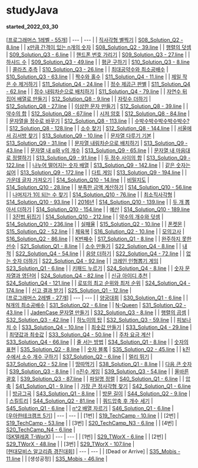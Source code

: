 # studyJava
 <b>started_2022_03_30</b>
<br><br>
 [<u>프로그래머스 1레벨 - 55개</u>]
| --- | --- |
| [직사각형 별찍기](https://school.programmers.co.kr/learn/courses/30/lessons/12969) | [S08_Solution_Q2 - 8.line](https://github.com/Salmambo/studyJava/blob/main/src/study/S08_Solution_Q2.java) |
| [x만큼 간격이 있는 n개의 숫자](https://school.programmers.co.kr/learn/courses/30/lessons/12954) | [S08_Solution_Q2 - 39.line](https://github.com/Salmambo/studyJava/blob/main/src/study/S08_Solution_Q2.java) |
| [행렬의 덧셈](https://school.programmers.co.kr/learn/courses/30/lessons/12950) | [S09_Solution_Q3 - 6.line](https://github.com/Salmambo/studyJava/blob/main/src/study/S09_Solution_Q3.java) |
| [핸드폰 번호 가리기](https://school.programmers.co.kr/learn/courses/30/lessons/12948) | [S09_Solution_Q3 - 27.line](https://github.com/Salmambo/studyJava/blob/main/src/study/S09_Solution_Q3.java) |
| [하샤드 수](https://school.programmers.co.kr/learn/courses/30/lessons/12947) | [S09_Solution_Q3 - 49.line](https://github.com/Salmambo/studyJava/blob/main/src/study/S09_Solution_Q3.java) |
| [평균 구하기](https://school.programmers.co.kr/learn/courses/30/lessons/12944) | [S10_Solution_Q3 - 8.line](https://github.com/Salmambo/studyJava/blob/main/src/study/S10_Solution_Q3.java) |
| [콜라츠 추측](https://school.programmers.co.kr/learn/courses/30/lessons/12943) | [S10_Solution_Q3 - 26.line](https://github.com/Salmambo/studyJava/blob/main/src/study/S10_Solution_Q3.java) |
| [최대공약수와 최소공배수](https://school.programmers.co.kr/learn/courses/30/lessons/12940) | [S10_Solution_Q3 - 63.line](https://github.com/Salmambo/studyJava/blob/main/src/study/S10_Solution_Q3.java) |
| [짝수와 홀수](https://school.programmers.co.kr/learn/courses/30/lessons/12937) | [S11_Solution_Q4 - 11.line](https://github.com/Salmambo/studyJava/blob/main/src/study/S11_Solution_Q4.java) |
| [제일 작은 수 제거하기](https://school.programmers.co.kr/learn/courses/30/lessons/12935) | [S11_Solution_Q4 - 24.line](https://github.com/Salmambo/studyJava/blob/main/src/study/S11_Solution_Q4.java) |
| [정수 제곱근 판별](https://school.programmers.co.kr/learn/courses/30/lessons/12934) | [S11_Solution_Q4 - 62.line](https://github.com/Salmambo/studyJava/blob/main/src/study/S11_Solution_Q4.java) |
| [정수 내림차순으로 배치하기](https://school.programmers.co.kr/learn/courses/30/lessons/12933) | [S11_Solution_Q4 - 79.line](https://github.com/Salmambo/studyJava/blob/main/src/study/S11_Solution_Q4.java) |
| [자연수 뒤집어 배열로 만들기](https://school.programmers.co.kr/learn/courses/30/lessons/12932) | [S12_Solution_Q8 - 9.line](https://github.com/Salmambo/studyJava/blob/main/src/study/S12_Solution_Q8.java) |
| [자릿수 더하기](https://school.programmers.co.kr/learn/courses/30/lessons/12931) | [S12_Solution_Q8 - 27.line](https://github.com/Salmambo/studyJava/blob/main/src/study/S12_Solution_Q8.java) |
| [이상한 문자 만들기](https://school.programmers.co.kr/learn/courses/30/lessons/12930) | [S12_Solution_Q8 - 39.line](https://github.com/Salmambo/studyJava/blob/main/src/study/S12_Solution_Q8.java) |
| [약수의 합](https://school.programmers.co.kr/learn/courses/30/lessons/12928) | [S12_Solution_Q8 - 67.line](https://github.com/Salmambo/studyJava/blob/main/src/study/S12_Solution_Q8.java) |
| [시저 암호](https://school.programmers.co.kr/learn/courses/30/lessons/12926) | [S12_Solution_Q8 - 84.line](https://github.com/Salmambo/studyJava/blob/main/src/study/S12_Solution_Q8.java) |
| [문자열을 정수로 바꾸기](https://school.programmers.co.kr/learn/courses/30/lessons/12925) | [S12_Solution_Q8 - 113.line](https://github.com/Salmambo/studyJava/blob/main/src/study/S12_Solution_Q8.java) |
| [수박수박수박수박수박수?](https://school.programmers.co.kr/learn/courses/30/lessons/12922) | [S12_Solution_Q8 - 128.line](https://github.com/Salmambo/studyJava/blob/main/src/study/S12_Solution_Q8.java) |
| [소수 찾기](https://school.programmers.co.kr/learn/courses/30/lessons/12921) | [S12_Solution_Q8 - 144.line](https://github.com/Salmambo/studyJava/blob/main/src/study/S12_Solution_Q8.java) |
| [서울에서 김서방 찾기](https://school.programmers.co.kr/learn/courses/30/lessons/12919) | [S13_Solution_Q9 - 10.line](https://github.com/Salmambo/studyJava/blob/main/src/study/S13_Solution_Q9.java) |
| [문자열 다루기 기본](https://school.programmers.co.kr/learn/courses/30/lessons/12918) | [S13_Solution_Q9 - 31.line](https://github.com/Salmambo/studyJava/blob/main/src/study/S13_Solution_Q9.java) |
| [문자열 내림차순으로 배치하기](https://school.programmers.co.kr/learn/courses/30/lessons/12917) | [S13_Solution_Q9 - 43.line](https://github.com/Salmambo/studyJava/blob/main/src/study/S13_Solution_Q9.java) |
| [문자열 내 p와 y의 개수](https://school.programmers.co.kr/learn/courses/30/lessons/12916) | [S13_Solution_Q9 - 65.line](https://github.com/Salmambo/studyJava/blob/main/src/study/S13_Solution_Q9.java) |
| [문자열 내 마음대로 정렬하기](https://school.programmers.co.kr/learn/courses/30/lessons/12915) | [S13_Solution_Q9 - 91.line](https://github.com/Salmambo/studyJava/blob/main/src/study/S13_Solution_Q9.java) |
| [두 정수 사이의 합](https://school.programmers.co.kr/learn/courses/30/lessons/12912) | [S13_Solution_Q9 - 122.line](https://github.com/Salmambo/studyJava/blob/main/src/study/S13_Solution_Q9.java) |
| [나누어 떨어지는 숫자 배열](https://school.programmers.co.kr/learn/courses/30/lessons/12910) | [S13_Solution_Q9 - 142.line](https://github.com/Salmambo/studyJava/blob/main/src/study/S13_Solution_Q9.java) |
| [같은 숫자는 싫어](https://school.programmers.co.kr/learn/courses/30/lessons/12906) | [S13_Solution_Q9 - 172.line](https://github.com/Salmambo/studyJava/blob/main/src/study/S13_Solution_Q9.java) |
| [다트 게임](https://school.programmers.co.kr/learn/courses/30/lessons/17682) | [S13_Solution_Q9 - 194.line](https://github.com/Salmambo/studyJava/blob/main/src/study/S13_Solution_Q9.java) |
| [가운데 글자 가져오기](https://school.programmers.co.kr/learn/courses/30/lessons/12903) | [S14_Solution_Q10 - 14.line](https://github.com/Salmambo/studyJava/blob/main/src/study/S14_Solution_Q10.java) |
| [비밀지도](https://school.programmers.co.kr/learn/courses/30/lessons/17681) | [S14_Solution_Q10 - 28.line](https://github.com/Salmambo/studyJava/blob/main/src/study/S14_Solution_Q10.java) |
| [부족한 금액 계산하기](https://school.programmers.co.kr/learn/courses/30/lessons/82612) | [S14_Solution_Q10 - 56.line](https://github.com/Salmambo/studyJava/blob/main/src/study/S14_Solution_Q10.java) |
| [나머지가 1이 되는 수 찾기](https://school.programmers.co.kr/learn/courses/30/lessons/87389) | [S14_Solution_Q10 - 76.line](https://github.com/Salmambo/studyJava/blob/main/src/study/S14_Solution_Q10.java) |
| [최소직사각형](https://school.programmers.co.kr/learn/courses/30/lessons/86491) | [S14_Solution_Q10 - 93.line](https://github.com/Salmambo/studyJava/blob/main/src/study/S14_Solution_Q10.java) |
| [2016년](https://school.programmers.co.kr/learn/courses/30/lessons/12901) | [S14_Solution_Q10 - 139.line](https://github.com/Salmambo/studyJava/blob/main/src/study/S14_Solution_Q10.java) |
| [두 개 뽑아서 더하기](https://school.programmers.co.kr/learn/courses/30/lessons/68644) | [S14_Solution_Q10 - 154.line](https://github.com/Salmambo/studyJava/blob/main/src/study/S14_Solution_Q10.java) |
| [예산](https://school.programmers.co.kr/learn/courses/30/lessons/12982) | [S14_Solution_Q10 - 189.line](https://github.com/Salmambo/studyJava/blob/main/src/study/S14_Solution_Q10.java) |
| [3진법 뒤집기](https://school.programmers.co.kr/learn/courses/30/lessons/68935) | [S14_Solution_Q10 - 212.line](https://github.com/Salmambo/studyJava/blob/main/src/study/S14_Solution_Q10.java) |
| [약수의 개수와 덧셈](https://school.programmers.co.kr/learn/courses/30/lessons/77884) | [S14_Solution_Q10 - 236.line](https://github.com/Salmambo/studyJava/blob/main/src/study/S14_Solution_Q10.java) |
| [실패율](https://school.programmers.co.kr/learn/courses/30/lessons/42889) | [S15_Solution_Q2 - 10.line](https://github.com/Salmambo/studyJava/blob/main/src/study/S15_Solution_Q2.java) |
| [폰켓몬](https://school.programmers.co.kr/learn/courses/30/lessons/1845) | [S15_Solution_Q2 - 52.line](https://github.com/Salmambo/studyJava/blob/main/src/study/S15_Solution_Q2.java) |
| [체육복](https://school.programmers.co.kr/learn/courses/30/lessons/42862) | [S16_Solution_Q2 - 10.line](https://github.com/Salmambo/studyJava/blob/main/src/study/S16_Solution_Q2.java) |
| [모의고사](https://school.programmers.co.kr/learn/courses/30/lessons/42840) | [S16_Solution_Q2 - 86.line](https://github.com/Salmambo/studyJava/blob/main/src/study/S16_Solution_Q2.java) |
| [K번째수](https://school.programmers.co.kr/learn/courses/30/lessons/42748) | [S17_Solution_Q1 - 8.line](https://github.com/Salmambo/studyJava/blob/main/src/study/S17_Solution_Q1.java) |
| [완주하지 못한 선수](https://school.programmers.co.kr/learn/courses/30/lessons/42576) | [S21_Solution_Q1 - 8.line](https://github.com/Salmambo/studyJava/blob/main/src/study/S21_Solution_Q1.java) |
| [소수 만들기](https://school.programmers.co.kr/learn/courses/30/lessons/12977) | [S22_Solution_Q4 - 8.line](https://github.com/Salmambo/studyJava/blob/main/src/study/S22_Solution_Q4.java) |
| [내적](https://school.programmers.co.kr/learn/courses/30/lessons/70128) | [S22_Solution_Q4 - 54.line](https://github.com/Salmambo/studyJava/blob/main/src/study/S22_Solution_Q4.java) |
| [음양 더하기](https://school.programmers.co.kr/learn/courses/30/lessons/76501) | [S22_Solution_Q4 - 72.line](https://github.com/Salmambo/studyJava/blob/main/src/study/S22_Solution_Q4.java) |
| [없는 숫자 더하기](https://school.programmers.co.kr/learn/courses/30/lessons/86051) | [S22_Solution_Q4 - 92.line](https://github.com/Salmambo/studyJava/blob/main/src/study/S22_Solution_Q4.java) |
| [크레인 인형뽑기 게임](https://school.programmers.co.kr/learn/courses/30/lessons/64061) | [S23_Solution_Q1 - 6.line](https://github.com/Salmambo/studyJava/blob/main/src/study/S23_Solution_Q1.java) |
| [키패드 누르기](https://school.programmers.co.kr/learn/courses/30/lessons/67256) | [S24_Solution_Q4 - 8.line](https://github.com/Salmambo/studyJava/blob/main/src/study/S24_Solution_Q4.java) |
| [숫자 문자열과 영단어](https://school.programmers.co.kr/learn/courses/30/lessons/81301) | [S24_Solution_Q4 - 82.line](https://github.com/Salmambo/studyJava/blob/main/src/study/S24_Solution_Q4.java) |
| [신규 아이디 추천](https://school.programmers.co.kr/learn/courses/30/lessons/72410) | [S24_Solution_Q4 - 121.line](https://github.com/Salmambo/studyJava/blob/main/src/study/S24_Solution_Q4.java) |
| [로또의 최고 순위와 최저 순위](https://school.programmers.co.kr/learn/courses/30/lessons/77484) | [S24_Solution_Q4 - 174.line](https://github.com/Salmambo/studyJava/blob/main/src/study/S24_Solution_Q4.java) |
| [신고 결과 받기](https://school.programmers.co.kr/learn/courses/30/lessons/92334) | [S25_Solution_Q1 - 12.line](https://github.com/Salmambo/studyJava/blob/main/src/study/S25_Solution_Q1.java) |
<br>
 [<u>프로그래머스 2레벨 - 27개</u>]
| --- | --- |
| [양궁대회](https://school.programmers.co.kr/learn/courses/30/lessons/92342) | [S30_Solution_Q1 - 6.line](https://github.com/Salmambo/studyJava/blob/main/src/study/S30_Solution_Q1.java) |
| [N개의 최소공배수](https://school.programmers.co.kr/learn/courses/30/lessons/12953) | [S31_Solution_Q2 - 6.line](https://github.com/Salmambo/studyJava/blob/main/src/study/S31_Solution_Q2.java) |
| [N-Queen](https://school.programmers.co.kr/learn/courses/30/lessons/12952) | [S31_Solution_Q2 - 43.line](https://github.com/Salmambo/studyJava/blob/main/src/study/S31_Solution_Q2.java) |
| [JadenCase 문자열 만들기](https://school.programmers.co.kr/learn/courses/30/lessons/12951) | [S32_Solution_Q3 - 8.line](https://github.com/Salmambo/studyJava/blob/main/src/study/S32_Solution_Q3.java) |
| [행렬의 곱셈](https://school.programmers.co.kr/learn/courses/30/lessons/12949) | [S32_Solution_Q3 - 42.line](https://github.com/Salmambo/studyJava/blob/main/src/study/S32_Solution_Q3.java) |
| [하노이의 탑](https://school.programmers.co.kr/learn/courses/30/lessons/12946) | [S32_Solution_Q3 - 59.line](https://github.com/Salmambo/studyJava/blob/main/src/study/S32_Solution_Q3.java) |
| [피보나치 수](https://school.programmers.co.kr/learn/courses/30/lessons/12945) | [S33_Solution_Q4 - 10.line](https://github.com/Salmambo/studyJava/blob/main/src/study/S33_Solution_Q4.java) |
| [최솟값 만들기](https://school.programmers.co.kr/learn/courses/30/lessons/12941) | [S33_Solution_Q4 - 29.line](https://github.com/Salmambo/studyJava/blob/main/src/study/S33_Solution_Q4.java) |
| [최댓값과 최솟값](https://school.programmers.co.kr/learn/courses/30/lessons/12939) | [S33_Solution_Q4 - 50.line](https://github.com/Salmambo/studyJava/blob/main/src/study/S33_Solution_Q4.java) |
| [주차 요금 계산](https://school.programmers.co.kr/learn/courses/30/lessons/92341) | [S33_Solution_Q4 - 66.line](https://github.com/Salmambo/studyJava/blob/main/src/study/S33_Solution_Q4.java) |
| [줄 서는 방법](https://school.programmers.co.kr/learn/courses/30/lessons/12936) | [S34_Solution_Q1 - 8.line](https://github.com/Salmambo/studyJava/blob/main/src/study/S34_Solution_Q1.java) |
| [숫자의 표현](https://school.programmers.co.kr/learn/courses/30/lessons/12924) | [S35_Solution_Q2 - 8.line](https://github.com/Salmambo/studyJava/blob/main/src/study/S35_Solution_Q2.java) |
| [숫자 블록](https://school.programmers.co.kr/learn/courses/30/lessons/12923) | [S35_Solution_Q2 - 45.line](https://github.com/Salmambo/studyJava/blob/main/src/study/S35_Solution_Q2.java) |
| [k진수에서 소수 개수 구하기](https://school.programmers.co.kr/learn/courses/30/lessons/92335) | [S37_Solution_Q2 - 6.line](https://github.com/Salmambo/studyJava/blob/main/src/study/S37_Solution_Q2.java) |
| [멀리 뛰기](https://school.programmers.co.kr/learn/courses/30/lessons/12914) | [S37_Solution_Q2 - 52.line](https://github.com/Salmambo/studyJava/blob/main/src/study/S37_Solution_Q2.java) |
| [땅따먹기](https://school.programmers.co.kr/learn/courses/30/lessons/12913) | [S38_Solution_Q1 - 8.line](https://github.com/Salmambo/studyJava/blob/main/src/study/S38_Solution_Q1.java) |
| [다음 큰 숫자](https://school.programmers.co.kr/learn/courses/30/lessons/12911) | [S39_Solution_Q3 - 8.line](https://github.com/Salmambo/studyJava/blob/main/src/study/S39_Solution_Q3.java) |
| [n진수 게임](https://school.programmers.co.kr/learn/courses/30/lessons/17687) | [S39_Solution_Q3 - 54.line](https://github.com/Salmambo/studyJava/blob/main/src/study/S39_Solution_Q3.java) |
| [올바른 괄호](https://school.programmers.co.kr/learn/courses/30/lessons/12909) | [S39_Solution_Q3 - 87.line](https://github.com/Salmambo/studyJava/blob/main/src/study/S39_Solution_Q3.java) |
| [파일명 정렬](https://school.programmers.co.kr/learn/courses/30/lessons/17686) | [S40_Solution_Q1 - 6.line](https://github.com/Salmambo/studyJava/blob/main/src/study/S40_Solution_Q1.java) |
| [압축](https://school.programmers.co.kr/learn/courses/30/lessons/17684) | [S41_Solution_Q1 - 9.line](https://github.com/Salmambo/studyJava/blob/main/src/study/S41_Solution_Q1.java) |
| [가장 큰 정사각형 찾기](https://school.programmers.co.kr/learn/courses/30/lessons/12905) | [S42_Solution_Q1 - 6.line](https://github.com/Salmambo/studyJava/blob/main/src/study/S42_Solution_Q1.java) |
| [방금그곡](https://school.programmers.co.kr/learn/courses/30/lessons/17683) | [S43_Solution_Q1 - 8.line](https://github.com/Salmambo/studyJava/blob/main/src/study/S43_Solution_Q1.java) |
| [방문 길이](https://school.programmers.co.kr/learn/courses/30/lessons/49994) | [S44_Solution_Q2 - 9.line](https://github.com/Salmambo/studyJava/blob/main/src/study/S44_Solution_Q2.java) |
| [스킬트리](https://school.programmers.co.kr/learn/courses/30/lessons/49993) | [S44_Solution_Q2 - 81.line](https://github.com/Salmambo/studyJava/blob/main/src/study/S44_Solution_Q2.java) |
| [쿼드압축 후 개수 세기](https://school.programmers.co.kr/learn/courses/30/lessons/68936) | [S45_Solution_Q1 - 6.line](https://github.com/Salmambo/studyJava/blob/main/src/study/S45_Solution_Q1.java) |
| [n^2 배열 자르기](https://school.programmers.co.kr/learn/courses/30/lessons/87390) | [S46_Solution_Q1 - 6.line](https://github.com/Salmambo/studyJava/blob/main/src/study/S46_Solution_Q1.java) |
<br>
 [<u>우아한테크캠프 5기</u>]
| --- | --- |
| [1번] | [S19_TechCamp - 10.line](https://github.com/Salmambo/studyJava/blob/main/src/study/S19_TechCamp.java) |
| [2번] | [S19_TechCamp - 53.line](https://github.com/Salmambo/studyJava/blob/main/src/study/S19_TechCamp.java) |
| [3번] | [S20_TechCamp_N3 - 6.line](https://github.com/Salmambo/studyJava/blob/main/src/study/S20_TechCamp_N3.java) |
| [4번] | [S20_TechCamp_N4 - 6.line](https://github.com/Salmambo/studyJava/blob/main/src/study/S20_TechCamp_N4.java) |
<br>
 [<u>SK텔레콤 T-WorX</u>]
| --- | --- |
| [1번] | [S29_TWorX - 6.line](https://github.com/Salmambo/studyJava/blob/main/src/study/S29_TWorX.java) |
| [2번] | [S29_TWorX - 48.line](https://github.com/Salmambo/studyJava/blob/main/src/study/S29_TWorX.java) |
| [3번] | [S29_TWorX - 107.line](https://github.com/Salmambo/studyJava/blob/main/src/study/S29_TWorX.java) |
<br>
 [<u>현대모비스 알고리즘 경진대회</u>]
| --- | --- |
| [Dead or Arrive] | [S35_Mobis - 11.line](https://github.com/Salmambo/studyJava/blob/main/src/study/S35_Mobis.java) |
| [생성공정] | [S35_Mobis - 46.line](https://github.com/Salmambo/studyJava/blob/main/src/study/S35_Mobis.java) |
